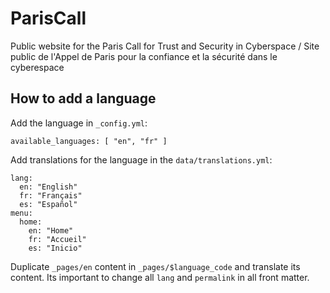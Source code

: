 # ParisCall
Public website for the Paris Call for Trust and Security in Cyberspace / Site public de l'Appel de Paris pour la confiance et la sécurité dans le cyberespace

## How to add a language

Add the language in `_config.yml`:

```
available_languages: [ "en", "fr" ]
```

Add translations for the language in the `data/translations.yml`:

```
lang:
  en: "English"
  fr: "Français"
  es: "Español"
menu:
  home:
    en: "Home"
    fr: "Accueil"
    es: "Inicio"
```

Duplicate `_pages/en` content in `_pages/$language_code` and translate its content.
Its important to change all `lang` and `permalink` in all front matter.
